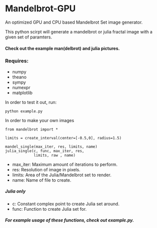 # Mandelbrot-GPU
An optimized GPU and CPU based Mandelbrot Set image generator. 

This python scirpt will generate a mandelbrot or julia fractal image with a given set of paramters. 

#### Check out the example man(delbrot) and julia pictures.

### Requires:

* numpy
* theano
* sympy
* numexpr
* matplotlib

In order to test it out, run:

    python example.py
  
In order to make your own images

    from mandelbrot import *
    
    limits = create_interval(center=[-0.5,0], radius=1.5)

    mandel_single(max_iter, res, limits, name)
    julia_single(c, func, max_iter, res, 
                 limits, raw , name)
                 
* max_iter: Maximum amount of iterations to perform.
* res: Resolution of image in pixels.
* limits: Area of the Julia/Mandelbrot set to render.
* name: Name of file to create.

##### Julia only

* c: Constant complex point to create Julia set around.
* func: Function to create Julia set for.


##### For example usage of these functions, check out example.py.

